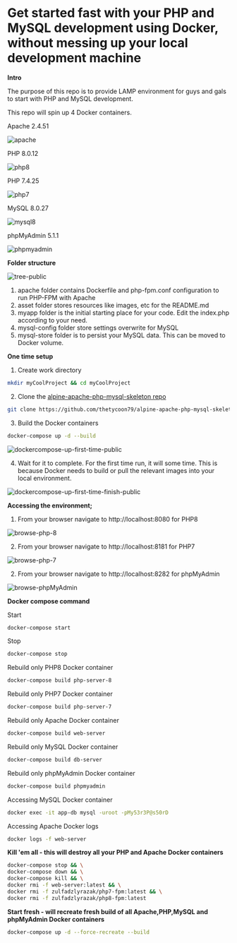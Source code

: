 # Get started fast with your PHP and MySQL development using Docker, without messing up your local development machine

**Intro**

The purpose of this repo is to provide LAMP environment for guys and gals to start with PHP and MySQL development.

This repo will spin up 4 Docker containers.

Apache 2.4.51

![apache](asset/images/apache.png)

PHP 8.0.12

![php8](asset/images/php8.png)

PHP 7.4.25

![php7](asset/images/php7.png)

MySQL 8.0.27

![mysql8](asset/images/mysql8.png)

phpMyAdmin 5.1.1

![phpmyadmin](asset/images/phpmyadmin.png)


**Folder structure**

![tree-public](asset/images/tree-public.png)

1. apache folder contains Dockerfile and php-fpm.conf configuration to run PHP-FPM with Apache
2. asset folder stores resources like images, etc for the README.md
3. myapp folder is the initial starting place for your code. Edit the index.php according to your need.
4. mysql-config folder store settings overwrite for MySQL
5. mysql-store folder is to persist your MySQL data. This can be moved to Docker volume.


**One time setup**

1. Create work directory
```bash
mkdir myCoolProject && cd myCoolProject
``` 

2. Clone the [alpine-apache-php-mysql-skeleton repo](https://github.com/thetycoon79/alpine-apache-php-mysql-skeleton)
```bash
git clone https://github.com/thetycoon79/alpine-apache-php-mysql-skeleton.git .
```

3. Build the Docker containers
```bash
docker-compose up -d --build
```

![dockercompose-up-first-time-public](asset/images/dockercompose-up-first-time-public.png)

4. Wait for it to complete. For the first time run, it will some time. This is because Docker needs to build or pull the relevant images into your local environment.

![dockercompose-up-first-time-finish-public](asset/images/dockercompose-up-first-time-finish-public.png)


**Accessing the environment;**

1. From your browser navigate to http://localhost:8080 for PHP8

![browse-php-8](asset/images/browse-php-8.png)

2. From your browser navigate to http://localhost:8181 for PHP7

![browse-php-7](asset/images/browse-php-7.png) 

2. From your browser navigate to http://localhost:8282 for phpMyAdmin

![browse-phpMyAdmin](asset/images/browse-phpMyAdmin.png)


**Docker compose command**


Start
```bash
docker-compose start
```

Stop
```bash
docker-compose stop
```

Rebuild only PHP8 Docker container
```bash
docker-compose build php-server-8
```

Rebuild only PHP7 Docker container
```bash
docker-compose build php-server-7
```

Rebuild only Apache Docker container
```bash
docker-compose build web-server
```

Rebuild only MySQL Docker container
```bash
docker-compose build db-server
```

Rebuild only phpMyAdmin Docker container
```bash
docker-compose build phpmyadmin
```

Accessing MySQL Docker container
```bash
docker exec -it app-db mysql -uroot -pMy53r3P@s50rD
```

Accessing Apache Docker logs
```bash
docker logs -f web-server
```

**Kill 'em all - this will destroy all your PHP and Apache Docker containers**
```bash
docker-compose stop && \
docker-compose down && \
docker-compose kill && \
docker rmi -f web-server:latest && \
docker rmi -f zulfadzlyrazak/php7-fpm:latest && \
docker rmi -f zulfadzlyrazak/php8-fpm:latest
```
**Start fresh - will recreate fresh build of all Apache,PHP,MySQL and phpMyAdmin Docker containers**
```bash
docker-compose up -d --force-recreate --build
```